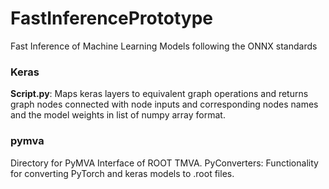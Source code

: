 # FastInferencePrototype
Fast Inference of Machine Learning Models following the ONNX standards

### Keras
**Script.py**: Maps keras layers to equivalent graph operations and returns graph nodes connected with node inputs and corresponding nodes names and the model weights in list of numpy array format.

### pymva
Directory for PyMVA Interface of ROOT TMVA. 
PyConverters: Functionality for converting PyTorch and keras models to .root files.
